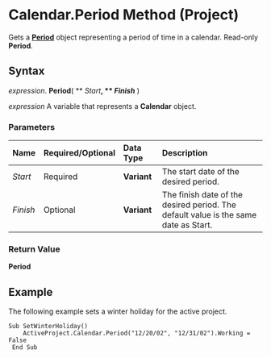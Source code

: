 
# Calendar.Period Method (Project)

Gets a  **[Period](84358c72-024f-e608-9424-8e9c6bad7259.md)** object representing a period of time in a calendar. Read-only **Period**.


## Syntax

 _expression_. **Period**( ** _Start_**, ** _Finish_** )

 _expression_ A variable that represents a **Calendar** object.


### Parameters



|**Name**|**Required/Optional**|**Data Type**|**Description**|
|:-----|:-----|:-----|:-----|
| _Start_|Required|**Variant**|The start date of the desired period.|
| _Finish_|Optional|**Variant**| The finish date of the desired period. The default value is the same date as Start.|

### Return Value

 **Period**


## Example

The following example sets a winter holiday for the active project.


```
Sub SetWinterHoliday() 
    ActiveProject.Calendar.Period("12/20/02", "12/31/02").Working = False 
 End Sub
```

